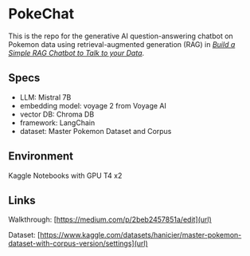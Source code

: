 # PokeChat
This is the repo for the generative AI question-answering chatbot on Pokemon data using retrieval-augmented generation (RAG) in 
[*Build a Simple RAG Chatbot to Talk to your Data*](https://medium.com/p/2beb2457851a/edit). 

## Specs
* LLM: Mistral 7B
* embedding model: voyage 2 from Voyage AI
* vector DB: Chroma DB
* framework: LangChain
* dataset: Master Pokemon Dataset and Corpus

## Environment
Kaggle Notebooks with GPU T4 x2

## Links
Walkthrough: [https://medium.com/p/2beb2457851a/edit](url)

Dataset: [https://www.kaggle.com/datasets/hanicier/master-pokemon-dataset-with-corpus-version/settings](url)
